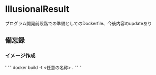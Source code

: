 # IllusionalResult

プログラム開発前段階での準備としてのDockerfile、今後内容のupdateあり

## 備忘録

### イメージ作成

' ' '
docker build -t <任意の名称> .
' ' '
